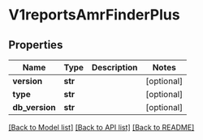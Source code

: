# V1reportsAmrFinderPlus


## Properties
Name | Type | Description | Notes
------------ | ------------- | ------------- | -------------
**version** | **str** |  | [optional] 
**type** | **str** |  | [optional] 
**db_version** | **str** |  | [optional] 

[[Back to Model list]](../README.md#documentation-for-models) [[Back to API list]](../README.md#documentation-for-api-endpoints) [[Back to README]](../README.md)


